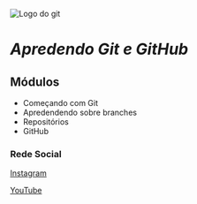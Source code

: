 ![Logo do git](https://storage.googleapis.com/workover/courses/banners/93388ff2b17bf2c8b3cf1c780c23d120.png)


# _Apredendo Git e GitHub_

## Módulos
* Começando com Git
* Apredendendo sobre branches
* Repositórios
* GitHub


### Rede Social 
[Instagram](https://instagram.com/o.nogueira.__)

[YouTube](https://youtube.com/c/sujeitoprogramador)
